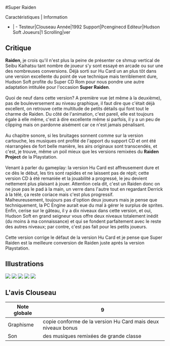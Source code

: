 #Super Raiden

Caractéristiques | Information
- | -
Testeur|Clouseau
Année|1992
Support|Pcenginecd
Editeur|Hudson Soft
Joueurs|1
Scrolling|ver

## Critique
<b>Raiden</b>, je crois qu'il n'est plus la peine de présenter ce shmup vertical de Seibu Kaihatsu tant nombre de joueur s'y sont essayé en arcade ou sur une des nombreuses conversions. Déjà sorti sur Hu Card un an plus tôt dans une version excellente du point de vue technique mais terriblement dure, Hudson Soft profite du Super CD Rom pour nous pondre une autre adaptation intitulée pour l'occasion <b>Super Raiden</b>.<br/><br/>Quoi de neuf dans cette version? A première vue (et même à la deuxième), pas de bouleversement au niveau graphique, il faut dire que c'était déjà excellent, on retrouve cette multitude de petits détails qui font tout le charme de Raiden.  Du côté de l'animation, c'est pareil, elle est toujours égale à elle même, c'est à dire excellente même si parfois, il y a un peu de clipping mais on pardonne aisément car ce n'est jamais pénalisant. <br/><br/>Au chapitre sonore, si les bruitages sonnent comme sur la version cartouche, les musiques ont profité de l'apport du support CD et ont été réarrangées de fort belle manière, les airs originaux sont transcendés, et c'est, je trouve, même un poil mieux que les versions remixées du <b>Raiden Project</b> de la Playstation.<br/><br/>Venant à parler du gameplay: la version Hu Card est affreusement dure et ce dès le début, les tirs sont rapides et ne laissent pas de répit; cette version CD à été remaniée et la jouabilité a progressé, le jeu devient nettement plus plaisant à jouer. Attention cela dit, c'est un Raiden donc on ne joue pas le pad à la main, un verre dans l'autre tout en regardant Derrick à la télé, ça reste coriace mais c'est plus progressif.<br/>Malheureusement, toujours pas d'option deux joueurs mais je pense que techniquement, la PC Engine aurait eue du mal à gérer le surplus de sprites.<br/>Enfin, cerise sur le gâteau, il y a dix niveaux dans cette version, et oui, Hudson Soft en grand seigneur vous offre deux niveaux totalement inédit (du moins à ma connaissance) et qui se fondent parfaitement avec le reste des autres niveaux; par contre, c'est pas fait pour les petits joueurs.<br/><br/>Cette version corrige le défaut de la version Hu Card et je pense que Super Raiden est la meilleure conversion de Raiden juste aprés la version Playstation.

## Illustrations
![](http://www.shmup.com/images/thumbs/img_fiche_1_751.jpg)
![](http://www.shmup.com/images/thumbs/img_fiche_2_751.jpg)
![](http://www.shmup.com/images/thumbs/img_fiche_3_751.jpg)
![](http://www.shmup.com/images/thumbs/img_fiche_4_751.jpg)
![](http://www.shmup.com/images/thumbs/img_fiche_5_751.jpg)

## L'avis Clouseau
Note globale|9
-|-
Graphisme|copie conforme de la version Hu Card mais deux niveaux bonus
Son|des musiques remixées de grande classe
